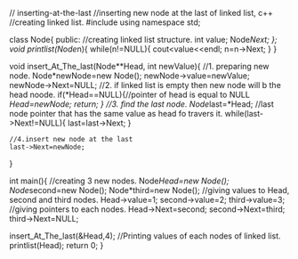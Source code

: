 // inserting-at-the-last
//inserting new node at the last of linked list, c++
//creating linked list.
#include<iostream>
using namespace std;

class Node{
	public:
	//creating linked list structure.
		int value;
		Node*Next;
};
  void printlist(Node*n){
  	while(n!=NULL){
  	cout<<n->value<<endl;
  	n=n->Next;
	  }
  	 }
  
 void insert_At_The_last(Node**Head, int newValue){
 	//1. preparing new node.
 	Node*newNode=new Node();
 	newNode->value=newValue;
 	newNode->Next=NULL;
 	//2. if linked list is empty then new node will b the head noode.
 	if(*Head==NULL){//pointer of head is equal to NULL 
 		*Head=newNode;
 		return;
     }
    //3. find the last node.
	Node*last=*Head; //last node pointer that has the same value as head fo travers it.
	while(last->Next!=NULL){
		last=last->Next;
    }
	 
 	//4.insert new node at the last
 	last->Next=newNode;
 	
 }

int main(){
	//creating 3 new nodes.
	Node*Head=new Node();
	Node*second=new Node();
	Node*third=new Node();
   //giving values to Head, second and third nodes.
   Head->value=1;
   second->value=2;
   third->value=3;
   //giving pointers to each nodes.
   Head->Next=second;
   second->Next=third;
   third->Next=NULL;
   
   
   insert_At_The_last(&Head,4);
   //Printing values of each nodes of linked list.
   printlist(Head);
	return 0;
}
